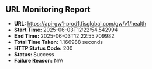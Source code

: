 ## URL Monitoring Report

- **URL:** https://api-gw1-prod1.fisglobal.com/gw/v1/health
- **Start Time:** 2025-06-03T12:22:54.542994
- **End Time:** 2025-06-03T12:22:55.709982
- **Total Time Taken:** 1.166988 seconds
- **HTTP Status Code:** 200
- **Status:** Success
- **Failure Reason:** N/A
